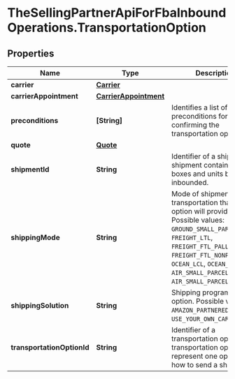 # TheSellingPartnerApiForFbaInboundOperations.TransportationOption

## Properties
Name | Type | Description | Notes
------------ | ------------- | ------------- | -------------
**carrier** | [**Carrier**](Carrier.md) |  | 
**carrierAppointment** | [**CarrierAppointment**](CarrierAppointment.md) |  | [optional] 
**preconditions** | **[String]** | Identifies a list of preconditions for confirming the transportation option. | 
**quote** | [**Quote**](Quote.md) |  | [optional] 
**shipmentId** | **String** | Identifier of a shipment. A shipment contains the boxes and units being inbounded. | 
**shippingMode** | **String** | Mode of shipment transportation that this option will provide.  Possible values: `GROUND_SMALL_PARCEL`, `FREIGHT_LTL`, `FREIGHT_FTL_PALLET`, `FREIGHT_FTL_NONPALLET`, `OCEAN_LCL`, `OCEAN_FCL`, `AIR_SMALL_PARCEL`, `AIR_SMALL_PARCEL_EXPRESS`. | 
**shippingSolution** | **String** | Shipping program for the option. Possible values: `AMAZON_PARTNERED_CARRIER`, `USE_YOUR_OWN_CARRIER`. | 
**transportationOptionId** | **String** | Identifier of a transportation option. A transportation option represent one option for how to send a shipment. | 



